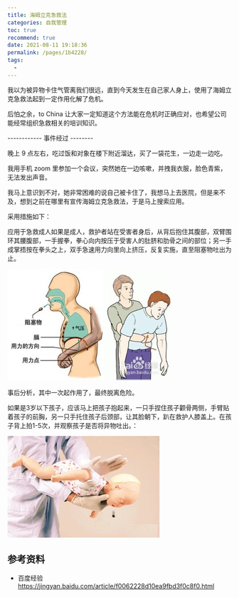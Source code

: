 ```yaml
---
title: 海姆立克急救法
categories: 自我管理
toc: true
recommend: true
date: 2021-08-11 19:18:36
permalink: /pages/1b4228/
tags: 
  - 
---
```




我以为被异物卡住气管离我们很远，直到今天发生在自己家人身上，使用了海姆立克急救法起到一定作用化解了危机。

后怕之余，to China 让大家一定知道这个方法能在危机时正确应对，也希望公司能经常组织急救相关的培训知识。

------------ 事件经过 -------- 

晚上 9 点左右，吃过饭和对象在楼下附近溜达，买了一袋花生，一边走一边吃。

我用手机 zoom 里参加一个会议，突然她在一边咳嗽，并拽我衣服，脸色青紫，无法发出声音。

我马上意识到不对，她非常困难的说自己被卡住了，我想马上去医院，但是来不及，想到之前在哪里有宣传海姆立克急救法，于是马上搜索应用。

采用措施如下：

应用于急救成人如果是成人，救护者站在受害者身后，从背后抱住其腹部，双臂围环其腰腹部，一手握拳，拳心向内按压于受害人的肚脐和肋骨之间的部位；另一手成掌捂按在拳头之上，双手急速用力向里向上挤压，反复实施，直至阻塞物吐出为止。

![img](first-aid/7830e01d96d81819ad27cd7e876efbf202b3de5e.jpg)

事后分析，其中一次起作用了，最终脱离危险。

如果是3岁以下孩子，应该马上把孩子抱起来，一只手捏住孩子颧骨两侧，手臂贴着孩子的前胸，另一只手托住孩子后颈部，让其脸朝下，趴在救护人膝盖上。在孩子背上拍1-5次，并观察孩子是否将异物吐出。：



![img](first-aid/03f26bd7997bbbf40e5f18695549610f8b56d65e.jpg)

## 参考资料 

- 百度经验 https://jingyan.baidu.com/article/f0062228d10ea9fbd3f0c8f0.html